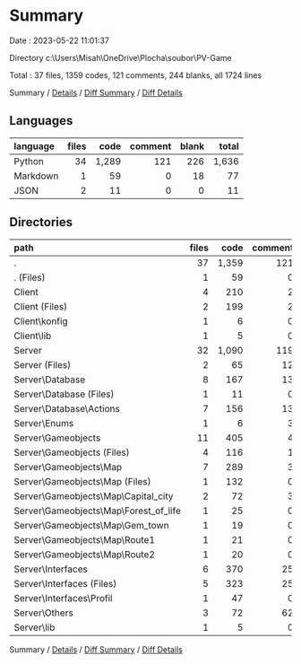 # Summary

Date : 2023-05-22 11:01:37

Directory c:\\Users\\Misah\\OneDrive\\Plocha\\soubor\\PV-Game

Total : 37 files,  1359 codes, 121 comments, 244 blanks, all 1724 lines

Summary / [Details](details.md) / [Diff Summary](diff.md) / [Diff Details](diff-details.md)

## Languages
| language | files | code | comment | blank | total |
| :--- | ---: | ---: | ---: | ---: | ---: |
| Python | 34 | 1,289 | 121 | 226 | 1,636 |
| Markdown | 1 | 59 | 0 | 18 | 77 |
| JSON | 2 | 11 | 0 | 0 | 11 |

## Directories
| path | files | code | comment | blank | total |
| :--- | ---: | ---: | ---: | ---: | ---: |
| . | 37 | 1,359 | 121 | 244 | 1,724 |
| . (Files) | 1 | 59 | 0 | 18 | 77 |
| Client | 4 | 210 | 2 | 22 | 234 |
| Client (Files) | 2 | 199 | 2 | 21 | 222 |
| Client\\konfig | 1 | 6 | 0 | 0 | 6 |
| Client\\lib | 1 | 5 | 0 | 1 | 6 |
| Server | 32 | 1,090 | 119 | 204 | 1,413 |
| Server (Files) | 2 | 65 | 12 | 11 | 88 |
| Server\\Database | 8 | 167 | 13 | 24 | 204 |
| Server\\Database (Files) | 1 | 11 | 0 | 3 | 14 |
| Server\\Database\\Actions | 7 | 156 | 13 | 21 | 190 |
| Server\\Enums | 1 | 6 | 3 | 2 | 11 |
| Server\\Gameobjects | 11 | 405 | 4 | 79 | 488 |
| Server\\Gameobjects (Files) | 4 | 116 | 1 | 26 | 143 |
| Server\\Gameobjects\\Map | 7 | 289 | 3 | 53 | 345 |
| Server\\Gameobjects\\Map (Files) | 1 | 132 | 0 | 28 | 160 |
| Server\\Gameobjects\\Map\\Capital_city | 2 | 72 | 3 | 15 | 90 |
| Server\\Gameobjects\\Map\\Forest_of_life | 1 | 25 | 0 | 3 | 28 |
| Server\\Gameobjects\\Map\\Gem_town | 1 | 19 | 0 | 2 | 21 |
| Server\\Gameobjects\\Map\\Route1 | 1 | 21 | 0 | 3 | 24 |
| Server\\Gameobjects\\Map\\Route2 | 1 | 20 | 0 | 2 | 22 |
| Server\\Interfaces | 6 | 370 | 25 | 73 | 468 |
| Server\\Interfaces (Files) | 5 | 323 | 25 | 63 | 411 |
| Server\\Interfaces\\Profil | 1 | 47 | 0 | 10 | 57 |
| Server\\Others | 3 | 72 | 62 | 14 | 148 |
| Server\\lib | 1 | 5 | 0 | 1 | 6 |

Summary / [Details](details.md) / [Diff Summary](diff.md) / [Diff Details](diff-details.md)